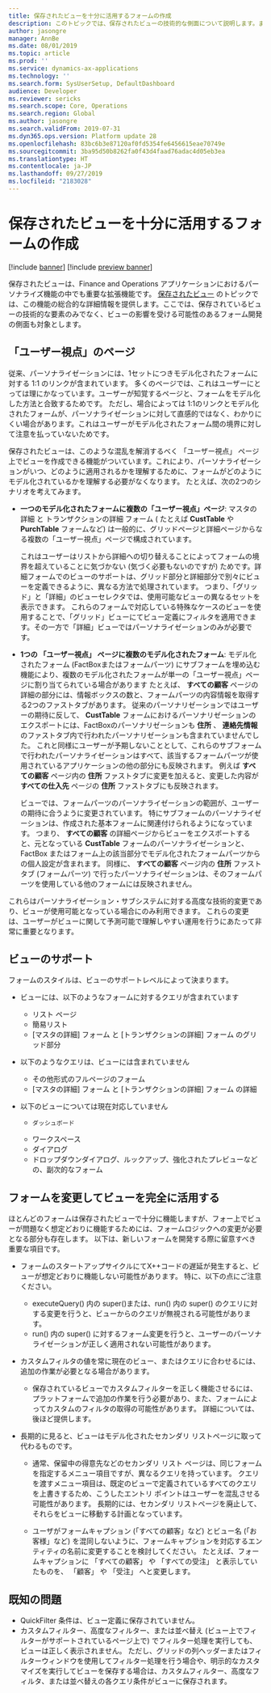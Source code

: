 ```yaml
---
title: 保存されたビューを十分に活用するフォームの作成
description: このトピックでは、保存されたビューの技術的な側面について説明します。また、保存されたビューを使用したフォームがうまく機能するよう、フォーム開発に関する考察を記載します。
author: jasongre
manager: AnnBe
ms.date: 08/01/2019
ms.topic: article
ms.prod: ''
ms.service: dynamics-ax-applications
ms.technology: ''
ms.search.form: SysUserSetup, DefaultDashboard
audience: Developer
ms.reviewer: sericks
ms.search.scope: Core, Operations
ms.search.region: Global
ms.author: jasongre
ms.search.validFrom: 2019-07-31
ms.dyn365.ops.version: Platform update 28
ms.openlocfilehash: 83bc6b3e87120af0fd5354fe6456615eae70749e
ms.sourcegitcommit: 3ba95d50b8262fa0f43d4faad76adac4d05eb3ea
ms.translationtype: HT
ms.contentlocale: ja-JP
ms.lasthandoff: 09/27/2019
ms.locfileid: "2183028"
---
```

# <a name="build-forms-that-fully-utilize-saved-views"></a>保存されたビューを十分に活用するフォームの作成

[!include [banner](../includes/banner.md)]
[!include [preview banner](../includes/preview-banner.md)]

保存されたビューは、Finance and Operations アプリケーションにおけるパーソナライズ機能の中でも重要な拡張機能です。 [保存されたビュー](../../fin-and-ops/get-started/saved-views.md) のトピックでは、この機能の総合的な詳細情報を提供します。ここでは、保存されているビューの技術的な要素のみでなく、ビューの影響を受ける可能性のあるフォーム開発の側面も対象とします。 

## <a name="user-perceived-pages"></a>「ユーザー視点」のページ
従来、パーソナライゼーションには、1セットにつきモデル化されたフォームに対する 1:1 のリンクが含まれています。 多くのページでは、これはユーザーにとっては理にかなっています。ユーザーが知覚するページと、フォームをモデル化した方法と合致するためです。 ただし、場合によっては 1:1のリンクとモデル化されたフォームが、パーソナライゼーションに対して直感的ではなく、わかりにくい場合があります。これはユーザーがモデル化されたフォーム間の境界に対して注意を払っていないためです。 

保存されたビューは、このような混乱を解消するべく 「ユーザー視点」 ページ上でビューを作成できる機能がついています。これにより、パーソナライゼーションがいつ、どのように適用されるかを理解するために、フォームがどのようにモデル化されているかを理解する必要がなくなります。 たとえば、次の2つのシナリオを考えてみます。  

-    **一つのモデル化されたフォームに複数の「ユーザー視点」ページ**: マスタの詳細 と トランザクションの詳細 フォーム ( たとえば **CustTable** や **PurchTable** フォームなど) は一般的に、グリッドページと詳細ページからなる複数の「ユーザー視点」ページで構成されています。 

     これはユーザーはリストから詳細への切り替えることによってフォームの境界を超えていることに気づかない (気づく必要もないのですが) ためです。詳細フォームでのビューのサポートは、グリッド部分と詳細部分で別々にビューを定義できるように、異なる方法で処理されています。 つまり、「グリッド」と「詳細」のビューセレクタでは、使用可能なビューの異なるセットを表示できます。 これらのフォームで対応している特殊なケースのビューを使用することで、「グリッド」ビューにてビュー定義にフィルタを適用できます。その一方で「詳細」ビューではパーソナライゼーションのみが必要です。

-    **1つの 「ユーザー視点」 ページに複数のモデル化されたフォーム**: モデル化されたフォーム (FactBoxまたはフォームパーツ) にサブフォームを埋め込む機能により、複数のモデル化されたフォームが単一の「ユーザー視点」ページに割り当てられている場合があります たとえば、 **すべての顧客** ページの詳細の部分には、情報ボックスの数と、フォームパーツの内容情報を取得する2つのファストタブがあります。 従来のパーソナリゼーションではユーザーの期待に反して、 **CustTable** フォームにおけるパーソナリゼーションのエクスポートには、FactBoxのパーソナリゼーションも **住所** 、 **連絡先情報** のファストタブ内で行われたパーソナリゼーションも含まれていませんでした。 これと同様にユーザーが予期しないこととして、これらのサブフォームで行われたパーソナライゼーションはすべて、該当するフォームパーツが使用されているアプリケーションの他の部分にも反映されます。 例えば **すべての顧客** ページ内の **住所** ファストタブに変更を加えると、変更した内容が **すべての仕入先** ページの **住所** ファストタブにも反映されます。

     ビューでは、フォームパーツのパーソナライゼーションの範囲が、ユーザーの期待に合うように変更されています。 特にサブフォームのパーソナライゼーションは、作成された基本フォームに関連付けられるようになっています。 つまり、 **すべての顧客** の詳細ページからビューをエクスポートすると、元となっている **CustTable** フォームのパーソナライゼーションと、FactBox またはフォーム上の該当部分でモデル化されたフォームパーツからの個人設定が含まれます。 同様に、 **すべての顧客** ページ内の **住所** ファストタブ (フォームパーツ) で行ったパーソナライゼーションは、そのフォームパーツを使用している他のフォームには反映されません。
     
これらはパーソナライゼーション・サブシステムに対する高度な技術的変更であり、ビューが使用可能となっている場合にのみ利用できます。 これらの変更は、ユーザーがビューに関して予測可能で理解しやすい運用を行うにあたって非常に重要となります。

## <a name="view-support"></a>ビューのサポート
フォームのスタイルは、ビューのサポートレベルによって決まります。 

-    ビューには、以下のようなフォームに対するクエリが含まれています
     -    リスト ページ
     -    簡易リスト
     -    [マスタの詳細] フォーム と [トランザクションの詳細] フォーム のグリッド部分

-    以下のようなクエリは、ビューには含まれていません
     -    その他形式のフルページのフォーム
     -    [マスタの詳細] フォーム と [トランザクションの詳細] フォーム の詳細

-    以下のビューについては現在対応していません
     -     ダッシュボード
     -    ワークスペース
     -    ダイアログ
     -    ドロップダウンダイアログ、ルックアップ、強化されたプレビューなどの、副次的なフォーム

## <a name="modifying-forms-to-fully-utilize-views"></a>フォームを変更してビューを完全に活用する
ほとんどのフォームは保存されたビューで十分に機能しますが、フォー上でビューが問題なく想定どおりに機能するためには、フォームロジックへの変更が必要となる部分も存在します。 以下は、新しいフォームを開発する際に留意すべき重要な項目です。

-    フォームのスタートアップサイクルにてX++コードの遅延が発生すると、ビューが想定どおりに機能しない可能性があります。 特に、以下の点にご注意ください。 
     -    executeQuery() 内の super()または、run() 内の super() のクエリに対する変更を行うと、ビューからのクエリが無視される可能性があります。  
     -    run() 内の super() に対するフォーム変更を行うと、ユーザーのパーソナライゼーションが正しく適用されない可能性があります。  

-    カスタムフィルタの値を常に現在のビュー、またはクエリに合わせるには、追加の作業が必要となる場合があります。  
     -    保存されているビューでカスタムフィルターを正しく機能させるには、プラットフォームで追加の作業を行う必要があり、また、フォームによってカスタムのフィルタの取得の可能性があります。 詳細については、後ほど提供します。  

-    長期的に見ると、ビューはモデル化されたセカンダリ リストページに取って代わるものです。  
     -   通常、保留中の得意先などのセカンダリ リスト ページは、同じフォームを指定するメニュー項目ですが、異なるクエリを持っています。 クエリを渡すメニュー項目は、既定のビューで定義されているすべてのクエリを上書きするため、こうしたエントリ ポイントはユーザーを混乱させる可能性があります。 長期的には、セカンダリ リストページを廃止して、それらをビューに移動する計画となっています。

     -  ユーザがフォームキャプション (「すべての顧客」など) とビュー名 (「お客様」など) を混同しないように、フォームキャプションを対応するエンティティの名前に変更することを検討してください。 たとえば、フォームキャプションに 「すべての顧客」 や 「すべての受注」 と表示していたものを、 「顧客」 や 「受注」 へと変更します。 

## <a name="known-issues"></a>既知の問題
- QuickFilter 条件は、ビュー定義に保存されていません。
- カスタムフィルター、高度なフィルター、または並べ替え (ビュー上でフィルターがサポートされているページ上で) でフィルター処理を実行しても、ビューは正しく表示されません。 ただし、グリッドの列ヘッダーまたはフィルターウィンドウを使用してフィルター処理を行う場合や、明示的なカスタマイズを実行してビューを保存する場合は、カスタムフィルター、高度なフィルタ、または並べ替えの各クエリ条件がビューに保存されます。  
